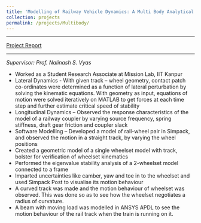 ```yaml
---
title: 'Modelling of Railway Vehicle Dynamics: A Multi Body Analytical Approach'
collection: projects
permalink: /projects/Multibody/
---
```




---

[Project Report]("https://drive.google.com/file/d/1HRnOQ6CRxI3XC5Q46GWOKkYyu66S9WP7/view?usp=sharing")

---
*Supervisor: Prof. Nalinash S. Vyas*
  * Worked as a Student Research Associate at Mission Lab, IIT Kanpur   
  *	Lateral Dynamics - With given track – wheel geometry, contact patch co-ordinates were determined as a function of lateral perturbation by solving the kinematic equations. With geometry as input, equations of motion were solved iteratively on MATLAB to get forces at each time step and further estimate critical speed of stability
  *	Longitudinal Dynamics – Observed the response characteristics of the model of a railway coupler by varying source frequency, spring stiffness, draft gear friction and coupler slack
  *	Software Modelling – Developed a model of rail-wheel pair in Simpack, and observed the motion in a straight track, by varying the wheel positions  
  *	Created a geometric model of a single wheelset model with track, bolster for verification of wheelset kinematics  
  *	Performed the eigenvalue stability analysis of a 2-wheelset model connected to a frame  
  *	Imparted uncertainties like camber, yaw and toe in to the wheelset and used Simpack Post to visualise its motion behaviour  
  *	A curved track was made and the motion behaviour of wheelset was observed. This was done so as to see how the wheelset negotiates a radius of curvature.
  *	A beam with moving load was modelled in ANSYS APDL to see the motion behaviour of the rail track when the train is running on it.
